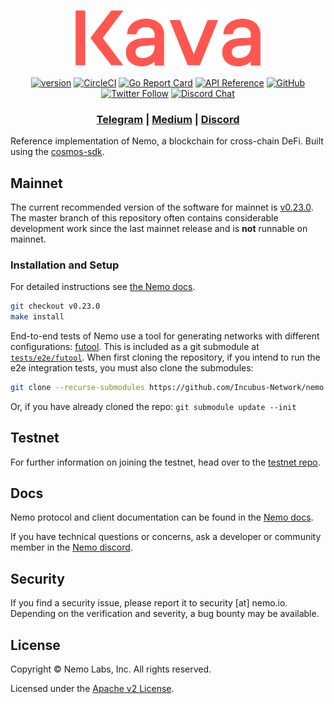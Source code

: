<p align="center">
  <img src="./nemo-logo.svg" width="300">
</p>

<div align="center">

[![version](https://img.shields.io/github/tag/incubus-network/nemo.svg)](https://github.com/incubus-network/nemo/releases/latest)
[![CircleCI](https://circleci.com/gh/Incubus-Network/nemo/tree/master.svg?style=shield)](https://circleci.com/gh/Incubus-Network/nemo/tree/master)
[![Go Report Card](https://goreportcard.com/badge/github.com/incubus-network/nemo)](https://goreportcard.com/report/github.com/incubus-network/nemo)
[![API Reference](https://godoc.org/github.com/Incubus-Network/nemo?status.svg)](https://godoc.org/github.com/Incubus-Network/nemo)
[![GitHub](https://img.shields.io/github/license/incubus-network/nemo.svg)](https://github.com/Incubus-Network/nemo/blob/master/LICENSE.md)
[![Twitter Follow](https://img.shields.io/twitter/follow/NEMO_CHAIN.svg?label=Follow&style=social)](https://twitter.com/NEMO_CHAIN)
[![Discord Chat](https://img.shields.io/discord/704389840614981673.svg)](https://discord.com/invite/kQzh3Uv)

</div>

<div align="center">

### [Telegram](https://t.me/nemolabs) | [Medium](https://medium.com/incubus-network) | [Discord](https://discord.gg/JJYnuCx)

</div>

Reference implementation of Nemo, a blockchain for cross-chain DeFi. Built using the [cosmos-sdk](https://github.com/cosmos/cosmos-sdk).

## Mainnet

The current recommended version of the software for mainnet is [v0.23.0](https://github.com/Incubus-Network/nemo/releases/tag/v0.23.0). The master branch of this repository often contains considerable development work since the last mainnet release and is __not__ runnable on mainnet.

### Installation and Setup
For detailed instructions see [the Nemo docs](https://docs.nemo.io/docs/participate/validator-node).

```bash
git checkout v0.23.0
make install
```

End-to-end tests of Nemo use a tool for generating networks with different configurations: [futool](https://github.com/Incubus-Network/futool).
This is included as a git submodule at [`tests/e2e/futool`](tests/e2e/futool/).
When first cloning the repository, if you intend to run the e2e integration tests, you must also
clone the submodules:
```bash
git clone --recurse-submodules https://github.com/Incubus-Network/nemo.git
```

Or, if you have already cloned the repo: `git submodule update --init`

## Testnet

For further information on joining the testnet, head over to the [testnet repo](https://github.com/Incubus-Network/nemo-testnets).

## Docs

Nemo protocol and client documentation can be found in the [Nemo docs](https://docs.nemo.io).

If you have technical questions or concerns, ask a developer or community member in the [Nemo discord](https://discord.com/invite/kQzh3Uv).

## Security

If you find a security issue, please report it to security [at] nemo.io. Depending on the verification and severity, a bug bounty may be available.

## License

Copyright © Nemo Labs, Inc. All rights reserved.

Licensed under the [Apache v2 License](LICENSE.md).
